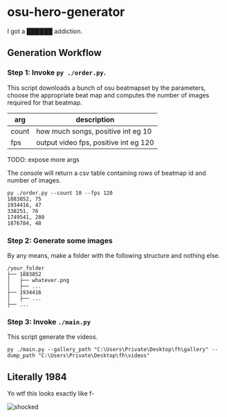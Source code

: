 # osu-hero-generator

I got a ██████ addiction.

## Generation Workflow

### Step 1: Invoke `py ./order.py`.

This script downloads a bunch of osu beatmapset by the parameters,
choose the appropriate beat map and computes the number of images required for that beatmap.

| arg                	| description                                       |
|--------------------	|-------------------------------------------------	|
| count                 | how much songs, positive int eg 10                |
| fps                   | output video fps, positive int eg 120             |

TODO: expose more args

The console will return a csv table containing rows of beatmap id and number of images.

```raw
py ./order.py --count 10 --fps 120
1883852, 75
1934416, 47
338251, 76
1749541, 280
1876784, 48
```

### Step 2: Generate some images

By any means, make a folder with the following structure and nothing else.

```raw
/your_folder
├── 1883852
│   ├── whatever.png
│   ├── ...
├── 1934416
│   ├── ...
├── ...
```

### Step 3: Invoke `./main.py`

This script generate the videos.

```raw
py ./main.py --gallery_path "C:\Users\Private\Desktop\fh\gallery" --dump_path "C:\Users\Private\Desktop\fh\videos"
```

## Literally 1984

Yo wtf this looks exactly like f-

![shocked](https://i.scdn.co/image/ab67616d00001e0269e59225913928f4155dd022)

